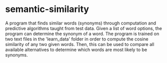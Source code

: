 # semantic-similarity
A program that finds similar words (synonyms) through computation and predictive algorithms taught from test data.
Given a list of word options, the program can determine the synonym of a word. The program is trained on two text files in the 'learn_data' folder in order to compute
the cosine similarity of any two given words. Then, this can be used to compare all available alternatives to determine which words are most likely to be synonyms.
